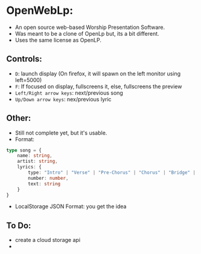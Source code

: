 # OpenWebLp:

- An open source web-based Worship Presentation Software.<br>
- Was meant to be a clone of OpenLp but, its a bit different.<br>
- Uses the same license as OpenLP.<br>

## Controls:

- `D`: launch display (On firefox, it will spawn on the left monitor using left=5000)<br>
- `F`: If focused on display, fullscreens it, else, fullscreens the preview<br>
- `Left/Right arrow keys`: next/previous song<br>
- `Up/Down arrow keys`: nex/previous lyric<br>


## Other:

- Still not complete yet, but it's usable.<br>
- Format:

```ts
type song = {
	name: string,
	artist: string,
	lyrics: {
		type: "Intro" | "Verse" | "Pre-Chorus" | "Chorus" | "Bridge" | "Tag" | "Ending",
		number: number,
		text: string
	}
}

```

- LocalStorage JSON Format:
  you get the idea

## To Do:

- create a cloud storage api
- 
